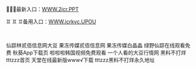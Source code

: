 <p>
	🐑🐑🐑最新入口：<a href="http://www.baidu.com/link?url=6MA2SWnO3Raqke39an_0PUxosM6ZrUGzi1BN9tNnlPW&wd">WWW.2icr.PPT</a> 
	<p>
		♊
♊
♊备用入口：<a href="http://www.baidu.com/link?url=6MA2SWnO3Raqke39an_0PUxosM6ZrUGzi1BN9tNnlPW&wd">WWW.icrkvc.UPOU</a> 
	</p>
	<p>
		<br />
	</p>
	<p>
		仙踪林贰佰信息网大豆
果冻传媒贰佰信息网
果冻传媒白晶晶
绿野仙踪在线观看免费
秋葵App下载页
啦啦啦韩国视频免费观看
一个人看的大豆行情网
黑料不打烊tttzzz首页
天堂在线最新版www√下载
tttzzz黑料不打烊永久地址
	</p>
